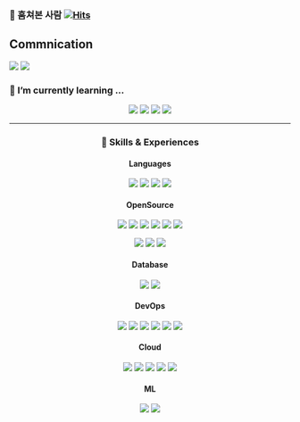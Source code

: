 ### 👋 훔쳐본 사람 [![Hits](https://hits.seeyoufarm.com/api/count/incr/badge.svg?url=https%3A%2F%2Fgithub.com%2Fbanggeunho&count_bg=%232C9CB8&title_bg=%232B69BC&icon=&icon_color=%237E2828&title=hits&edge_flat=true)](https://hits.seeyoufarm.com)

 <h2>Commnication</h2>
  <a href="https://www.instagram.com/giyomi_ghgh/" target="_blank"><img src="https://img.shields.io/badge/giyomi_ghgh-0A66C2?style=flat-square&logo=instagram&logoColor=white"/></a>
  <a href="mailto:panggeunho@gmail.com" target="_blank"><img src="https://img.shields.io/badge/panggeunho@gmail.com-EA4335?style=flat-square&logo=Gmail&logoColor=white"/></a>

### 🌱 I’m currently learning ...

<center><p>
   <img src="https://img.shields.io/badge/Java-Review-007396?style=flat-square&logo=Java&logoColor=white"/> 
  <img src="https://img.shields.io/badge/Kotlin-0095D5?style=flat-square&logo=Kotlin&logoColor=white"/> 
  <img src="https://img.shields.io/badge/MySQL-Review-4479A1?style=flat-square&logo=MySQL&logoColor=white"/> 
  <img src="https://img.shields.io/badge/Terraform-7B42BC?style=flat-square&logo=Terraform&logoColor=black"/>

</p>

<hr/>

### 💪 Skills & Experiences
#### Languages
<p>
  <img src="https://img.shields.io/badge/C-A8B9CC?style=flat-square&logo=C&logoColor=white"/>
  <img src="https://img.shields.io/badge/Python-3776AB?style=flat-square&logo=Python&logoColor=white"/>
  <img src="https://img.shields.io/badge/JavaScript-F7DF1E?style=flat-square&logo=Javascript&logoColor=black"/>
  <img src="https://img.shields.io/badge/Java-007396?style=flat-square&logo=Java&logoColor=white"/>
</p>

#### OpenSource
<p>

  <img src="https://img.shields.io/badge/Android-3DDC84?style=flat-square&logo=Android&logoColor=white"/> <img src="https://img.shields.io/badge/WearOS-4285F4?style=flat-square&logo=WearOS&logoColor=black"/> <img src="https://img.shields.io/badge/React-61DAFB?style=flat-square&logo=React&logoColor=black"/> <img src="https://img.shields.io/badge/Next.js-000000?style=flat-square&logo=Next.js&logoColor=white"/> <img src="https://img.shields.io/badge/Spring_Boot-6DB33F?style=flat-square&logo=Spring-boot&logoColor=white"/> <img src="https://img.shields.io/badge/Flask-000000?style=flat-square&logo=flask&logoColor=white"/>  

 </p>
 <p>
      <img src="https://img.shields.io/badge/Elastic Stack-005571?style=flat-square&logo=Elastic-Stack&logoColor=white"/>
      <img src="https://img.shields.io/badge/Kafka-231F20?style=flat-square&logo=apache-Kafka&logoColor=white"/>
    <img src="https://img.shields.io/badge/nginx-009639?style=flat-square&logo=nginx&logoColor=white"/>

</p>

#### Database
<p>
    <img src="https://img.shields.io/badge/MySQL-4479A1?style=flat-square&logo=MySQL&logoColor=white"/> 
  <img src="https://img.shields.io/badge/MongoDB-47A248?style=flat-square&logo=MongoDB&logoColor=white"/> 

</p>

#### DevOps
<p>
    <img src="https://img.shields.io/badge/Git-F05032?style=flat-square&logo=Git&logoColor=white"/>
         <img src="https://img.shields.io/badge/Linux-FCC624?style=flat-square&logo=Linux&logoColor=black"/>
      <img src="https://img.shields.io/badge/Docker-2496ED?style=flat-square&logo=Docker&logoColor=white"/>
   <img src="https://img.shields.io/badge/Kubernetes-326CE5?style=flat-square&logo=Kubernetes&logoColor=white"/>
     <img src="https://img.shields.io/badge/Jenkins-D24939?style=flat-square&logo=Jenkins&logoColor=black"/>
  <img src="https://img.shields.io/badge/Terraform-7B42BC?style=flat-square&logo=Terraform&logoColor=black"/>
</p>


#### Cloud
<p>
    <img src="https://img.shields.io/badge/AWS_EC2-FF9900?style=flat-square&logo=Amazon-EC2&logoColor=black"/>
    <img src="https://img.shields.io/badge/AWS_RDS-527FFF?style=flat-square&logo=Amazon-RDS&logoColor=black"/>
   <img src="https://img.shields.io/badge/AWS_S3-569A31?style=flat-square&logo=Amazon-S3&logoColor=white"/>
    <img src="https://img.shields.io/badge/Oracle_Cloud-F80000?style=flat-square&logo=Oracle&logoColor=white"/>
  <img src="https://img.shields.io/badge/Kakao_i_Cloud-FFCD00?style=flat-square&logo=Kakao&logoColor=black"/>

</p>

#### ML
<p>
    <img src="https://img.shields.io/badge/Scikitlearn-F7931E?style=flat-square&logo=Scikit-learn&logoColor=black"/>
  <img src="https://img.shields.io/badge/Pytorch-EE4C2C?style=flat-square&logo=Pytorch&logoColor=white"/>
</p>

</center>


